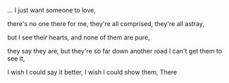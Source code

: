 ... I just want someone to love,

there's no one there for me, they're all comprised, they're all astray,

but I see their hearts, and none of them are pure,

they say they are, but they're so far down another road I can't get them to see it,

I wish I could say it better, I wish I could show them,
There